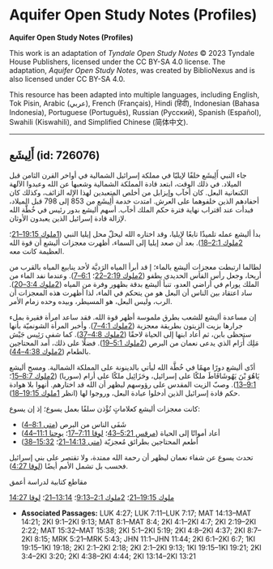 # Aquifer Open Study Notes (Profiles)

**Aquifer Open Study Notes (Profiles)**

This work is an adaptation of *Tyndale Open Study Notes* © 2023 Tyndale House Publishers, licensed under the CC BY\-SA 4\.0 license. The adaptation, *Aquifer Open Study Notes*, was created by BiblioNexus and is also licensed under CC BY\-SA 4\.0\.

This resource has been adapted into multiple languages, including English, Tok Pisin, Arabic (عربي), French (Français), Hindi (हिंदी), Indonesian (Bahasa Indonesia), Portuguese (Português), Russian (Русский), Spanish (Español), Swahili (Kiswahili), and Simplified Chinese (简体中文).



--------------------------------

## أَلِيشَع (id: 726076)

جاء النبي أَلِيشَع خلفًا لإيليّا في مملكة إسرائيل الشمالية في أواخر القرن الثامن قبل الميلاد. في ذلك الوقت، ابتعد قادة المملكة الشمالية وشعبها عن الله وعبدوا الآلهة الكنعانية البعل. كان أخآب وإيزابل من أخلص المتعبدين لهذا الإله الزائف، وكذلك كان أحفادهم الذين خلفوهما على العرش. امتدت خدمة أَلِيشَع من 853 إلى 798 قبل الميلاد، فبدأت عند اقتراب نهاية فترة حكم الملك أخآب. أسهم أليشع بدور رئيس في خُطَّة الله لإزالة قادة إسرائيل الذين يعبدون الأوثان.

بدأ أليشع عمله تلميذًا تابعًا لإيليا، وقد اختاره الله ليحلّ محل إيليا النبي ([1ملوك 19:15–21](https://ref.ly/1Kgs19:15-1Kgs19:21)؛ [2ملوك 2:1–18](https://ref.ly/2Kgs2:1-2Kgs2:18)). بعد أن صعد إيليا إلى السماء، أظهرت معجزات أليشع أن قوة الله العظيمة كانت معه.

لطالما ارتبطت معجزات أليشع بالماء؛ إ قد أبرأ المياه الرَديَّة لأحد ينابيع المياه بالقرب من أريحا، وجعل رأس الفأس الحديدي يطفو ([2ملوك 2:19–22](https://ref.ly/2Kgs2:19-2Kgs2:22)؛ [6:1–7](https://ref.ly/2Kgs6:1-2Kgs6:7)). وعندما نفد الماء من الملك يورام في أراضي العدو، تنبأ أليشع بدقة بظهور وفرة من المياه ([2ملوك 3:4–20](https://ref.ly/2Kgs3:4-2Kgs3:20)). ساد اعتقاد بين الناس أن البعل هو من يتحكم في الماء، لذا أظهرت هذه المعجزات أن الرب، وليس البعل، هو المسيطر، وبيده وحده زمام الأمر.

إن مساعدة أليشع للشعب بطرق ملموسة أظهر قوة الله. فقد ساعد امرأة فقيرة بملء جرارها بزيت الزيتون بطريقة معجزية ([2ملوك 4:1–7](https://ref.ly/2Kgs4:1-2Kgs4:7)). وأخبر المرأة الشونميّة بأنها ستحظى بابن، ثم أعاد ابنها إلى الحياة لاحقًا ([2ملوك 4:8–37](https://ref.ly/2Kgs4:8-2Kgs4:37)). كما شفى رَئِيس جَيْش مَلِك أَرَام الذي يدعى نعمان من البرص ([2ملوك 5:1–19](https://ref.ly/2Kgs5:1-2Kgs5:19)). فضلًا على ذلك، أمد المحتاجين بالطعام ([2ملوك 4:38–44](https://ref.ly/2Kgs4:38-2Kgs4:44)).

أدّى أليشع دورًا مهمًا في خُطَّة الله ليأتي بالدينونة على المملكة الشمالية. ومسح أليشع يَاهُوَ بْنَ يَهُوشَافَاطَ ملكًا على إسرائيل، وحَزَائِيل ملكًا على أرام (سوريا) ([2ملوك 8:7–15](https://ref.ly/2Kgs8:7-2Kgs8:15)؛ [9:1–13](https://ref.ly/2Kgs9:1-2Kgs9:13)). وصبّ الزيت المقدس على رؤوسهم ليظهر أن الله قد اختارهم. أنهوا بلا هوادة حكم قادة إسرائيل الذين أدخلوا عبادة البعل، وروجوا لها (انظر [1ملوك 19:15–18](https://ref.ly/1Kgs19:15-1Kgs19:18)).

كانت معجزات أليشع كعلاماتٍ تُؤْذن سلفًا بعمل يسوع؛ إذ إن يسوع: 

* شَفَى الناس من البرص ([متى 8:1–4](https://ref.ly/Matt8:1-Matt8:4))
* أعاد أمواتًا إلى الحياة ([مرقس 5:21–43](https://ref.ly/Mark5:21-Mark5:43)؛ [لوقا 7:11–17](https://ref.ly/Luke7:11-Luke7:17)؛ [يوحنا 11:1–44](https://ref.ly/John11:1-John11:44))
* أطعم المحتاجين بطرائق مُعجزيّة ([متى 14:13–21](https://ref.ly/Matt14:13-Matt14:21)؛ [15:32–38](https://ref.ly/Matt15:32-Matt15:38))

تحدث يسوع عن شفاء نعمان ليظهر أن رحمة الله ممتدة، ولا تقتصر على بني إسرائيل فحسب بل تشمل الأمم أيضًا ([لوقا 4:27](https://ref.ly/Luke4:27)).

مقاطع كتابية لدراسة أعمق

[1ملوك 19:15–21](https://ref.ly/1Kgs19:15-1Kgs19:21)؛ [2ملوك 2:1–9:13](https://ref.ly/2Kgs2:1-2Kgs9:13)؛ [13:14–21](https://ref.ly/2Kgs13:14-2Kgs13:21)؛ [لوقا 4:27](https://ref.ly/Luke4:27)

* **Associated Passages:** LUK 4:27; LUK 7:11–LUK 7:17; MAT 14:13–MAT 14:21; 2KI 9:1–2KI 9:13; MAT 8:1–MAT 8:4; 2KI 4:1–2KI 4:7; 2KI 2:19–2KI 2:22; MAT 15:32–MAT 15:38; 2KI 5:1–2KI 5:19; 2KI 4:8–2KI 4:37; 2KI 8:7–2KI 8:15; MRK 5:21–MRK 5:43; JHN 11:1–JHN 11:44; 2KI 6:1–2KI 6:7; 1KI 19:15–1KI 19:18; 2KI 2:1–2KI 2:18; 2KI 2:1–2KI 9:13; 1KI 19:15–1KI 19:21; 2KI 3:4–2KI 3:20; 2KI 4:38–2KI 4:44; 2KI 13:14–2KI 13:21

